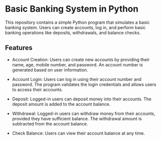 # Basic Banking System in Python


This repository contains a simple Python program that simulates a basic banking system. Users can create accounts, log in, and perform basic banking operations like deposits, withdrawals, and balance checks.

## Features

- Account Creation: Users can create new accounts by providing their name, age, mobile number, and password. An account number is generated based on user information.

- Account Login: Users can log in using their account number and password. The program validates the login credentials and allows users to access their accounts.

- Deposit: Logged-in users can deposit money into their accounts. The deposit amount is added to the account balance.

- Withdrawal: Logged-in users can withdraw money from their accounts, provided they have sufficient balance. The withdrawal amount is subtracted from the account balance.

- Check Balance: Users can view their account balance at any time.

